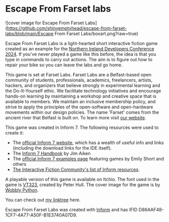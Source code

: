 # Escape From Farset labs

![cover image for Escape From Farset Labs](https://github.com/shinyemptyhead/escape-from-farset-labs/blob/main/Escape From Farset Labs/boxart.png?raw=true)

Escape From Farset Labs is a light-hearted short interactive fiction game created as an example for the [Northern Ireland Developers Conference 2024](https://www.nidevconf.com). If you've never played a game like this before, the idea is that you type in commands to carry out actions. The aim is to figure out how to repair your bike so you can leave the labs and go home.

This game is set at Farset Labs. Farset Labs are a Belfast-based open community of students, professionals, academics, freelancers, artists, hackers, and organizers that believe strongly in experimental learning and the Do-It-Yourself ethic. We facilitate technology initiatives and encourage hands-on learning by maintaining a workshop and creative space that is available to members. We maintain an inclusive membership policy, and strive to apply the principles of the open-software and open-hardware movements within our design policies. The name 'Farset' comes from the ancient river that Belfast is built on. To learn more visit [our website](https://www.farsetlabs.org.uk).

This game was created in Inform 7. The following resources were used to create it:</p>
- The [official Inform 7 website](https://ganelson.github.io/inform-website/), which has a wealth of useful info and links (including the download links for the IDE itself).
- The [Inform 7 Handbook](https://inform-7-handbook.readthedocs.io/en/latest/) by Jim Aiken
- The [official Inform 7 examples page](https://i7-examples.github.io/standard.html) featuring games by Emily Short and others
- [The Interactive Fiction Community's list of Inform resources](https://intfiction.org/t/inform-7-documentation-and-resources/3311).

A playable version of this game is available on Itchio.
The font used in the game is [VT323](https://fonts.google.com/specimen/VT323), created by Peter Hull.
The cover image for the game is by [Wobbly Python](https://bsky.app/profile/wobblypython.bsky.social).

You can check out [my linktree](https://linktr.ee/shinyemptyhead) here.

Escape From Farset Labs was created with <a href="http://inform7.com/">Inform</a> and has IFID D86AAF48-1CF7-4A77-A50F-B1E3740A07D9.
